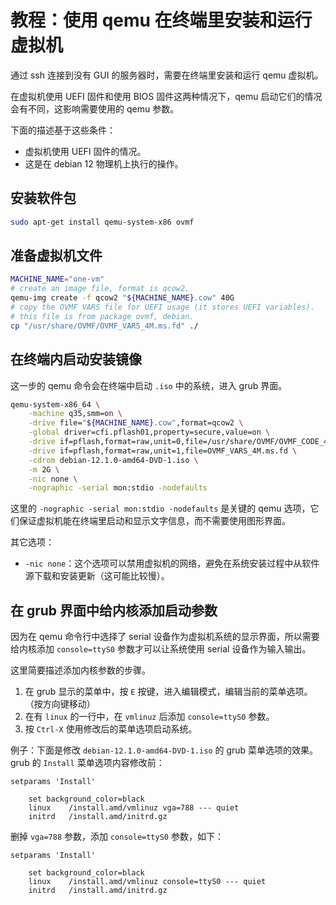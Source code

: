 # 教程：使用 qemu 在终端里安装和运行虚拟机

通过 ssh 连接到没有 GUI 的服务器时，需要在终端里安装和运行 qemu 虚拟机。

在虚拟机使用 UEFI 固件和使用 BIOS 固件这两种情况下，qemu 启动它们的情况会有不同，这影响需要使用的 qemu 参数。

下面的描述基于这些条件：

- 虚拟机使用 UEFI 固件的情况。
- 这是在 debian 12 物理机上执行的操作。

## 安装软件包

``` bash
sudo apt-get install qemu-system-x86 ovmf
```

## 准备虚拟机文件

``` bash
MACHINE_NAME="one-vm"
# create an image file, format is qcow2.
qemu-img create -f qcow2 "${MACHINE_NAME}.cow" 40G
# copy the OVMF VARS file for UEFI usage (it stores UEFI variables).
# this file is from package ovmf, debian.
cp "/usr/share/OVMF/OVMF_VARS_4M.ms.fd" ./
```

## 在终端内启动安装镜像

这一步的 qemu 命令会在终端中启动 `.iso` 中的系统，进入 grub 界面。

``` bash
qemu-system-x86_64 \
    -machine q35,smm=on \
    -drive file="${MACHINE_NAME}.cow",format=qcow2 \
    -global driver=cfi.pflash01,property=secure,value=on \
    -drive if=pflash,format=raw,unit=0,file=/usr/share/OVMF/OVMF_CODE_4M.ms.fd,readonly=on \
    -drive if=pflash,format=raw,unit=1,file=OVMF_VARS_4M.ms.fd \
    -cdrom debian-12.1.0-amd64-DVD-1.iso \
    -m 2G \
    -nic none \
    -nographic -serial mon:stdio -nodefaults
```

这里的 `-nographic -serial mon:stdio -nodefaults` 是关键的 qemu 选项，它们保证虚拟机能在终端里启动和显示文字信息，而不需要使用图形界面。

其它选项：

- `-nic none`：这个选项可以禁用虚拟机的网络，避免在系统安装过程中从软件源下载和安装更新（这可能比较慢）。

## 在 grub 界面中给内核添加启动参数

因为在 qemu 命令行中选择了 serial 设备作为虚拟机系统的显示界面，所以需要给内核添加 `console=ttyS0` 参数才可以让系统使用 serial 设备作为输入输出。

这里简要描述添加内核参数的步骤。

1. 在 grub 显示的菜单中，按 `E` 按键，进入编辑模式，编辑当前的菜单选项。（按方向键移动）
2. 在有 `linux` 的一行中，在 `vmlinuz` 后添加 `console=ttyS0` 参数。
3. 按 `Ctrl-X` 使用修改后的菜单选项启动系统。

例子：下面是修改 `debian-12.1.0-amd64-DVD-1.iso` 的 grub 菜单选项的效果。
grub 的 `Install` 菜单选项内容修改前：
```
setparams 'Install'

    set background_color=black
    linux    /install.amd/vmlinuz vga=788 --- quiet
    initrd   /install.amd/initrd.gz
```
删掉 `vga=788` 参数，添加 `console=ttyS0` 参数，如下：
```
setparams 'Install'

    set background_color=black
    linux    /install.amd/vmlinuz console=ttyS0 --- quiet
    initrd   /install.amd/initrd.gz
```